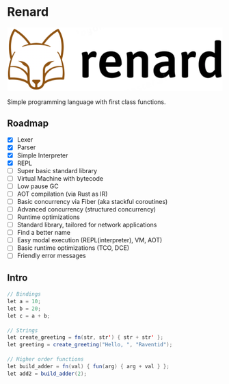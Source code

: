 # Renard

![alt text](https://github.com/raventid/renard/blob/master/misc/logo.png "renard language")

Simple programming language with first class functions.

## Roadmap
- [x] Lexer
- [x] Parser
- [x] Simple Interpreter
- [x] REPL
- [ ] Super basic standard library
- [ ] Virtual Machine with bytecode
- [ ] Low pause GC
- [ ] AOT compilation (via Rust as IR)
- [ ] Basic concurrency via Fiber (aka stackful coroutines)
- [ ] Advanced concurrency (structured concurrency)
- [ ] Runtime optimizations
- [ ] Standard library, tailored for network applications
- [ ] Find a better name
- [ ] Easy modal execution (REPL(interpreter), VM, AOT)
- [ ] Basic runtime optimizations (TCO, DCE)
- [ ] Friendly error messages

## Intro
```java
// Bindings
let a = 10;
let b = 20;
let c = a + b;

// Strings
let create_greeting = fn(str, str') { str + str' };
let greeting = create_greeting("Hello, ", "Raventid");

// Higher order functions
let build_adder = fn(val) { fun(arg) { arg + val } };
let add2 = build_adder(2);
```

